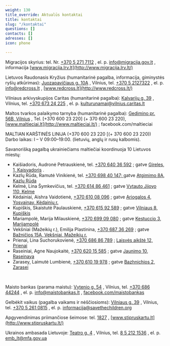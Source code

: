 ```yaml
---
weight: 130
title_override: Aktualūs kontaktai
title: kontaktai
slug: "/kontaktai"
questions: []
contacts: []
adresses: []
icon: phone

---
```

Migracijos skyrius: tel. Nr. [+370 5 271 7112](tel:+37052717112) , el. p. [info@migracija.gov.lt](mailto:info@migracija.gov.lt) , informacija [www.migracija.lrv.lt](http://www.migracija.lrv.lt/)

Lietuvos Raudonasis Kryžius (humanitarinė pagalba, informacija, giminystės ryšių atkūrimas): [Juozapavičiaus g. 10A](https://www.google.com/url?q=https://www.google.com/maps/place/A.%2BJuozapavi%25C4%258Diaus%2Bg.%2B10A,%2BVilnius%2B09311/@54.6929873,25.2827813,17z/data%3D!3m1!4b1!4m5!3m4!1s0x46dd941b458cec77:0xe3886d3e89ceccb!8m2!3d54.6929873!4d25.28497&sa=D&source=docs&ust=1647605155926364&usg=AOvVaw3NnBBf4A-1Ks9vsJaU1Q8_) , Vilnius, tel. [+370 5 2127322](tel:+37052127322) , el. p. [info@redcross.lt](mailto:info@redcross.lt) , [www.redcross.lt](http://www.redcross.lt/)

Vilniaus arkivyskupijos Caritas (humanitarinė pagalba): [Kalvarijų g. 39](https://www.google.com/url?q=https://www.google.com/maps/place/Kalvarij%25C5%25B3%2Bg.%2B39,%2BVilnius%2B09313/@54.6968049,25.2798479,17z/data%3D!3m1!4b1!4m5!3m4!1s0x46dd9403a623c795:0x3fc23c8393bae375!8m2!3d54.6968049!4d25.2820366&sa=D&source=docs&ust=1647605173611724&usg=AOvVaw1qdSCoUaaW8oNqIWTE967E) , Vilnius, tel. [+370 673 24 225](tel:+37067324225) , el. p. [kulturunamai@vilnius.caritas.lt](mailto:kulturunamai@vilnius.caritas.lt)

Maltos tvarkos palaikymo tarnyba (humanitarinė pagalba): [Gedimino pr. 56B, Vilnius](https://www.google.com/maps/place/Gedimino+pr.+56B,+Vilnius+01110/@54.6888431,25.2619019,17z/data=!3m1!4b1!4m5!3m4!1s0x46dd9409a6eeb601:0x70f519e6b9b56daf!8m2!3d54.6888431!4d25.2640906) , Tel. \[+370 600 23 220\] (+ 370 600 23 220), [www.maltieciai.lt](http://www.maltieciai.lt/) ; facebook.com/maltieciai

MALTIAN KARŠTINĖS LINIJA (+370 600 23 220 \[(+ 370 600 23 220))  
Darbo laikas: I – V 09:00–19:00. (lietuvių, anglų ir rusų kalbomis).

Savanorišką pagalbą ukrainiečiams maltiečiai koordinuoja 10 Lietuvos miestų:

* Kaišiadoris, Audronė Petrauskienė, tel. [+370 640 36 592](tel:864036592) ; gatve [Gireles, 1, Kaisyadoris](https://www.google.com/maps/place/Girel%C4%97s+g.+1,+Kai%C5%A1iadorys+56133,+Lithuania/@54.8641332,24.4476954,17z/data=!3m1!4b1!4m5!3m4!1s0x46e76be8ae269d65:0x2dcc511c9df8e6e9!8m2!3d54.8641332!4d24.4498841) .
* Kazlų Rūda, Ramutė Vinikienė, tel. [+370 698 40 147; ](tel:+37069840147;)gatve [Atgimimo 8A, Kazlų Rūda](https://www.google.com/maps/place/Atgimimo+g.+8,+Kazl%C5%B3+R%C5%ABda+69443,+Lithuania/@54.751947,23.4951314,17z/data=!3m1!4b1!4m5!3m4!1s0x46e6d65578c1ce3d:0xebbf037bddb01c7e!8m2!3d54.751947!4d23.4973201)
* Kelmė, Lina Šymkevičius, tel. [+370 614 86 461](tel:+37061486461) ; gatve [Vytauto Jijoyo 110, Kelme](https://www.google.com/maps/place/Vytauto+Did%C5%BEiojo+g.+110,+Kelm%C4%97+86140,+Lithuania/@55.6329539,22.9408852,17z/data=!3m1!4b1!4m5!3m4!1s0x46e5d0c621ce98cd:0xf5e5f024e6c17c14!8m2!3d55.6329539!4d22.9430739)
* Kėdainiai, Aishra Vaidotienė, [+370 610 08 096](tel:+37061008096) ; gatve [Ariogalos 4, Yosvainay, Kėdainių r.](https://www.google.com/maps/place/Ariogalos+g.+4/@55.2461882,23.8311812,17z/data=!4m9!1m2!2m1!1sAriogalos+g.4,+Josvaini%C5%B3+mstl.,+K%C4%97daini%C5%B3+raj.!3m5!1s0x46e6f930152b6a9d:0x3fb0793771d3636d!8m2!3d55.2458503!4d23.8343577!15sCjBBcmlvZ2Fsb3MgZy40LCBKb3N2YWluacWzIG1zdGwuLCBLxJdkYWluacWzIHJhai6SARJhcGFydG1lbnRfYnVpbGRpbmc)
* Kupiškis, Skaistutė Paulauskienė, [+370 615 92 589](tel:+37061592589) ; gatve [Vilniaus 8, Kupiškis](https://www.google.com/maps/place/Vilniaus+g.+8,+Kupi%C5%A1kis+40115,+Lithuania/@55.8397969,24.9777048,17z/data=!3m1!4b1!4m5!3m4!1s0x46e8779709ddab1d:0xb64a41bfbc171d59!8m2!3d55.8397969!4d24.9798935)
* Mariampolė, Marija Milauskienė, [+370 699 09 080](tel:+37069909080) ; gatve [Kestuccio 3, Marijampolė](https://www.google.com/maps/place/K%C4%99stu%C4%8Dio+g.+3,+Marijampol%C4%97+68308,+Lithuania/@54.5561113,23.3484565,17z/data=!3m1!4b1!4m9!1m2!2m1!1zS8SZc3R1xI1pbyAzLCBNYXJpamFtcG9sxJc!3m5!1s0x46e12a210846f105:0xe66c9444f6df5db7!8m2!3d54.5561113!4d23.3506452!15sChpLxJlzdHXEjWlvIDMsIE1hcmlqYW1wb2zEl5IBEWNvbXBvdW5kX2J1aWxkaW5n)
* Vekšniai (Mažeikių r.), Emilija Plastinina, [+370 687 36 269](tel:+37068736269) ; gatve [Bažničios 15A, Vekšniai, Mažeikių r.](https://www.google.com/maps/place/Ba%C5%BEny%C4%8Dios+g.+15,+Viek%C5%A1niai+89491,+Lithuania/@56.2338858,22.5118775,17z/data=!3m1!4b1!4m5!3m4!1s0x46e5814113bf066d:0xbd5234c7e5ca175!8m2!3d56.2338858!4d22.5140662)
* Prienai, Lina Suchorukovienė, [+370 686 86 789](tel:+37068686789) ; [Laisvės aikštė 12, Prienai](https://www.google.com/maps/place/Laisv%C4%97s+a.+12,+Prienai+59127,+Lithuania/@54.6357646,23.9449871,17z/data=!3m1!4b1!4m5!3m4!1s0x46e736b6795f05f5:0xdd3e5ecda6b6306d!8m2!3d54.6357646!4d23.9471758)
* Raseiniai, Agne Naujokaitė, [+370 620 15 585](tel:+37062015585) ; gatve [Jaunimo 10, Raseinaya](https://www.google.com/maps/place/Jaunimo+g.+10,+Raseiniai+60150,+Lithuania/@55.3827149,23.1138926,17z/data=!3m1!4b1!4m5!3m4!1s0x46e686fafa558695:0xc6dcb33260c02396!8m2!3d55.3827149!4d23.1160813)
* Zarasey, Laimutė Lumbienė, [+370 610 19 978](tel:+37061019978) ; gatve [Bazhnichios 2, Zarasei](https://www.google.com/maps/place/Ba%C5%BEny%C4%8Dios+g.+2,+Zarasai+32131,+Lithuania/@55.7305618,26.2444737,17z/data=!3m1!4b1!4m5!3m4!1s0x46c2ba89bfb50901:0x6d28535ab5635cb7!8m2!3d55.7305618!4d26.2466624)

‍

Maisto bankas (parama maistu): [Vytenio g. 54](https://www.google.com/url?q=https://www.google.com/maps/place/Vytenio%2Bg.%2B54,%2BVilnius%2B03202/@54.6699177,25.264896,17z/data%3D!3m1!4b1!4m5!3m4!1s0x46dd946f0cf55377:0xd60ec13258a4e65a!8m2!3d54.6699177!4d25.2670847&sa=D&source=docs&ust=1647605203541636&usg=AOvVaw304U823IcEVekIpDf_DAX1) , Vilnius, tel. [+370 686 44244](tel:+37068644244) , el. p. [info@maistobankas.lt](mailto:info@maistobankas.lt) , [facebook.com/maistobankas](http://facebook.com/maistobankas)

Gelbėkit vaikus (pagalba vaikams ir nėščiosioms): [Vilniaus g. 39](https://www.google.com/maps/place/Vilniaus+g.+39,+Vilnius+01119/data=!4m2!3m1!1s0x46dd9413c623b5e1:0xfd09c302e27ed0f9?sa=X&ved=2ahUKEwjWscKTy8_2AhXpkIsKHcfLDPUQ8gF6BAgdEAE) , Vilnius, tel. [+370 5 261 0815](tel:+37052610815) , el. p. [informacija@savethechildren.org](mailto:informacija@savethechildren.org)

Apgyvendinimas priimančiose šeimose: tel. [1827](tel:1827) , [www.stipruskartu.lt](http://www.stipruskartu.lt/)

Ukrainos ambasada Lietuvoje: [Teatro g. 4](https://www.google.com/url?q=https://www.google.com/maps/place/Teatro%2Bg.%2B4,%2BVilnius%2B03107/@54.6813198,25.2714532,17z/data%3D!3m1!4b1!4m5!3m4!1s0x46dd94128ee80c7d:0x719bc25d92788d9a!8m2!3d54.6813198!4d25.2736419&sa=D&source=docs&ust=1647605238983823&usg=AOvVaw2u6MN32HosibMaa2fuey7V) , Vilnius, tel. [8 5 212 1536](tel:852121536) , el. p. [emb_lt@mfa.gov.ua](mailto:emb_lt@mfa.gov.ua)